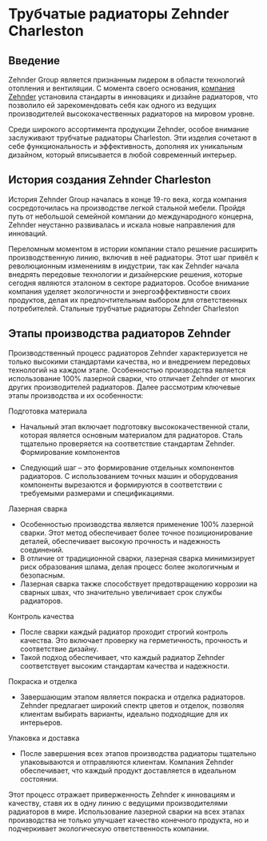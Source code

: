 # Трубчатые радиаторы Zehnder Charleston

## Введение
Zehnder Group является признанным лидером в области технологий отопления и вентиляции. С момента своего основания, [компания Zehnder](https://www.zehnder.com/) установила стандарты в инновациях и дизайне радиаторов, что позволило ей зарекомендовать себя как одного из ведущих производителей высококачественных радиаторов на мировом уровне.

Среди широкого ассортимента продукции Zehnder, особое внимание заслуживают трубчатые радиаторы Charleston. Эти изделия сочетают в себе функциональность и эффективность, дополняя их уникальным дизайном, который вписывается в любой современный интерьер.

## История создания Zehnder Charleston
История Zehnder Group началась в конце 19-го века, когда компания сосредоточилась на производстве легкой стальной мебели. Пройдя путь от небольшой семейной компании до международного концерна, Zehnder неустанно развивалась и искала новые направления для инноваций.

Переломным моментом в истории компании стало решение расширить производственную линию, включив в неё радиаторы. Этот шаг привёл к революционным изменениям в индустрии, так как Zehnder начала внедрять передовые технологии и дизайнерские решения, которые сегодня являются эталоном в секторе радиаторов. Особое внимание компания уделяет экологичности и энергоэффективности своих продуктов, делая их предпочтительным выбором для ответственных потребителей.
Стальные трубчатые радиаторы Zehnder Charleston

## Этапы производства радиаторов Zehnder
Производственный процесс радиаторов Zehnder характеризуется не только высокими стандартами качества, но и внедрением передовых технологий на каждом этапе. Особенностью производства является использование 100% лазерной сварки, что отличает Zehnder от многих других производителей радиаторов. Далее рассмотрим ключевые этапы производства и их особенности:

Подготовка материала

- Начальный этап включает подготовку высококачественной стали, которая является основным материалом для радиаторов. Сталь тщательно проверяется на соответствие стандартам Zehnder.
Формирование компонентов

- Следующий шаг – это формирование отдельных компонентов радиаторов. С использованием точных машин и оборудования компоненты вырезаются и формируются в соответствии с требуемыми размерами и спецификациями.

Лазерная сварка

- Особенностью производства является применение 100% лазерной сварки. Этот метод обеспечивает более точное позиционирование деталей, обеспечивает высокую прочность и надежность соединений.
- В отличие от традиционной сварки, лазерная сварка минимизирует риск образования шлама, делая процесс более экологичным и безопасным.
- Лазерная сварка также способствует предотвращению коррозии на сварных швах, что значительно увеличивает срок службы радиаторов.
  
Контроль качества
- После сварки каждый радиатор проходит строгий контроль качества. Это включает проверку на герметичность, прочность и соответствие дизайну.
- Такой подход обеспечивает, что каждый радиатор Zehnder соответствует высоким стандартам качества и надежности.

Покраска и отделка

- Завершающим этапом является покраска и отделка радиаторов. Zehnder предлагает широкий спектр цветов и отделок, позволяя клиентам выбирать варианты, идеально подходящие для их интерьеров.
  
Упаковка и доставка

- После завершения всех этапов производства радиаторы тщательно упаковываются и отправляются клиентам. Компания Zehnder обеспечивает, что каждый продукт доставляется в идеальном состоянии.
  
Этот процесс отражает приверженность Zehnder к инновациям и качеству, ставя их в одну линию с ведущими производителями радиаторов в мире. Использование лазерной сварки на всех этапах производства не только улучшает качество конечного продукта, но и подчеркивает экологическую ответственность компании.
